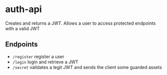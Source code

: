 # auth-api

Creates and returns a JWT. Allows a user to access protected endpoints with a valid JWT

## Endpoints

- `/register` register a user
- `/login` login and retrieve a JWT
- `/secret` validates a legit JWT and sends the client some guarded assets
